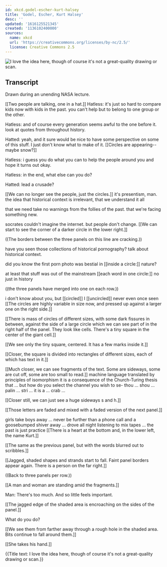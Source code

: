 ```yaml
---
id: xkcd.godel-escher-kurt-halsey
title: 'Godel, Escher, Kurt Halsey'
desc: ''
updated: '1616125521345'
created: '1136102400000'
sources:
  name: xkcd
  url: 'https://creativecommons.org/licenses/by-nc/2.5/'
  license: Creative Commons 2.5
---
```

![I love the idea here, though of course it's not a great-quality drawing or scan.](https://imgs.xkcd.com/comics/godel_escher_kurthalsey.jpg)

## Transcript
Drawn during an unending NASA lecture.

[[Two people are talking, one in a hat.]]
Hatless: it's just so hard to compare kids now with kids in the past. you can't help but to belong to one group or the other.

Hatless: and of course every generation seems awful to the one before it. look at quotes from throughout history.

Hatted: yeah, and it sure would be nice to have some perspective on some of this stuff. I just don't know what to make of it.
[[Circles are appearing--maybe snow?]]

Hatless: i guess you do what you can to help the people around you and hope it turns out okay.

Hatless: in the end, what else can you do?

Hatted: lead a crusade?

[[We can no longer see the people, just the circles.]]
it's presentism, man. the idea that historical context is irrelevant, that we understand it all

that we need take no warnings from the follies of the past. that we're facing something new.

socrates couldn't imagine the internet. but people don't change.
[[We can start to see the corner of a darker circle in the lower right.]]

((The borders between the three panels on this line are cracking.))

have you seen those collections of historical pornography? talk about historical context.

did you know the first porn photo was bestial in [[inside a circle:]] nature?

at least that stuff was out of the mainstream [[each word in one circle:]] no just in history

((the three panels have merged into one on each row.))

i don't know about you, but [[circled]] I [[uncircled]] never
even once seen
[[The circles are highly variable in size now, and pressed up against a larger one on the right side.]]

[[There is mass of circles of different sizes, with some dark fissures in between, against the side of a large circle which we can see part of in the right half of the panel. They look like cells. There's a tiny square in the center of the giant cell.]]

[[We see only the tiny square, centered. It has a few marks inside it.]]

[[Closer, the square is divided into rectangles of different sizes, each of which has text in it.]]

[[Much closer, we can see fragments of the text. Some are sideways, some are cut off, some are too small to read.]]
machine language translated by principles of isomorphism it is a consequence of the Church-Turing thesis that ...
but how do you select the channel you wish to se-
thou ... shou ... palin ... stri ... it is a ... crab ...

[[Closer still, we can just see a huge sideways s and h.]]

[[Those letters are faded and mixed with a faded version of the next panel.]]

girls take boys away ...
never be further than a phone call and a goosebumped shiver away ...
drove all night listening to mix tapes ...
the past is just practice
[[There is a heart at the bottom and, in the lower left, the name Kurt.]]

[[The same as the previous panel, but with the words blurred out to scribbles.]]

[[Jagged, shaded shapes and strands start to fall. Faint panel borders appear again. There is a person on the far right.]]

((Back to three panels per row.))

[[A man and woman are standing amid the fragments.]]

Man: There's too much. And so little feels important.

[[The jagged edge of the shaded area is encroaching on the sides of the panel.]]

What do you do?

[[We see them from farther away through a rough hole in the shaded area. Bits continue to fall around them.]]

[[She takes his hand.]]

{{Title text: I love the idea here, though of course it's not a great-quality drawing or scan.}}
